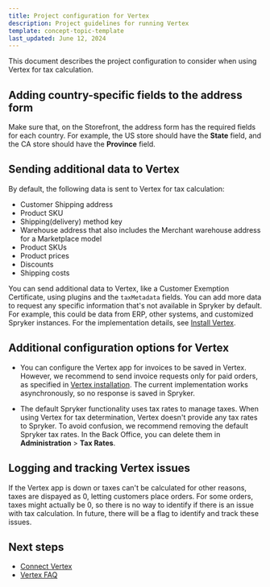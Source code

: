 ```yaml
---
title: Project configuration for Vertex
description: Project guidelines for running Vertex
template: concept-topic-template
last_updated: June 12, 2024
---
```


This document describes the project configuration to consider when using Vertex for tax calculation.

## Adding country-specific fields to the address form

Make sure that, on the Storefront, the address form has the required fields for each country. For example, the US store should have the **State** field, and the CA store should have the **Province** field.

## Sending additional data to Vertex

By default, the following data is sent to Vertex for tax calculation:

 - Customer Shipping address
 - Product SKU
 - Shipping(delivery) method key
 - Warehouse address that also includes the Merchant warehouse address for a Marketplace model
 - Product SKUs
 - Product prices
 - Discounts
 - Shipping costs

You can send additional data to Vertex, like a Customer Exemption Certificate, using plugins and the `taxMetadata` fields. You can add more data to request any specific information that's not available in Spryker by default. For example, this could be data from ERP, other systems, and customized Spryker instances. For the implementation details, see [Install Vertex](/docs/pbc/all/tax-management/{{page.version}}/base-shop/third-party-integrations/vertex/install-vertex/install-vertex.html#implement-vertex-specific-metadata-extender-plugins).

## Additional configuration options for Vertex

* You can configure the Vertex app for invoices to be saved in Vertex. However, we recommend to send invoice requests only for paid orders, as specified in [Vertex installation](/docs/pbc/all/tax-management/{{page.version}}/base-shop/third-party-integrations/vertex/install-vertex/install-vertex.html#optional-if-you-plan-to-send-invoices-to-vertex-through-oms-configure-your-payment-oms). The current implementation works asynchronously, so no response is saved in Spryker.

* The default Spryker functionality uses tax rates to manage taxes. When using Vertex for tax determination, Vertex doesn't provide any tax rates to Spryker. To avoid confusion, we recommend removing the default Spryker tax rates. In the Back Office, you can delete them in **Administration** > **Tax Rates**.

## Logging and tracking Vertex issues

If the Vertex app is down or taxes can't be calculated for other reasons, taxes are dispayed as 0, letting customers place orders. For some orders, taxes might actually be 0, so there is no way to identify if there is an issue with tax calculation. In future, there will be a flag to identify and track these issues.

## Next steps

* [Connect Vertex](/docs/pbc/all/tax-management/202404.0/base-shop/third-party-integrations/vertex/connect-vertex.html)
* [Vertex FAQ](/docs/pbc/all/tax-management/{{page.version}}/base-shop/third-party-integrations/vertex/vertex-faq.html)
